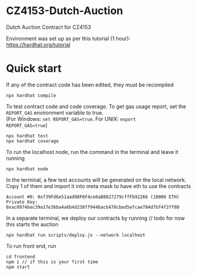 # CZ4153-Dutch-Auction
Dutch Auction Contract for CZ4153

Environment was set up as per this tutorial (1 hour): https://hardhat.org/tutorial

# Quick start

If any of the contract code has been edited, they must be recompiled
```
npx hardhat compile
```

To test contract code and code coverage. To get gas usage report, set the <code>REPORT_GAS</code> environment variable to true.<br>
(For Windows: <code>set REPORT_GAS=true</code>. For UNIX: <code>export REPORT_GAS=true</code>)
```
npx hardhat test
npx hardhat coverage
```

To run the localhost node, run the command in the terminal and leave it running
```
npx hardhat node
```

In the terminal, a few test accounts will be generated on the local network. Copy 1 of them and import it into meta mask to have eth to use the contracts
```
Account #0: 0xf39Fd6e51aad88F6F4ce6aB8827279cffFb92266 (10000 ETH)
Private Key: 0xac0974bec39a17e36ba4a6b4d238ff944bacb478cbed5efcae784d7bf4f2ff80
```

In a separate terminal, we deploy our contracts by running 
// todo for now this starts the auction
```
npx hardhat run scripts/deploy.js --network localhost
```

To run front end, run
```
cd frontend
npm i // if this is your first time
npm start
```